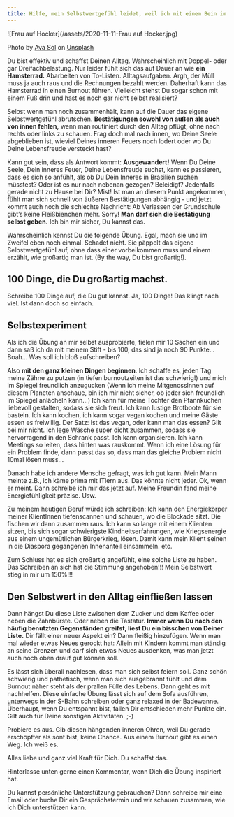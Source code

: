 ```yaml
---
title: Hilfe, mein Selbstwertgefühl leidet, weil ich mit einem Bein im Burnout stehe - Was nun?
---
```


![Frau auf Hocker](/assets/2020-11-11-Frau auf Hocker.jpg)

<span>Photo by <a href="https://unsplash.com/@avasol?utm_source=unsplash&amp;utm_medium=referral&amp;utm_content=creditCopyText">Ava Sol</a> on <a href="https://unsplash.com/s/photos/self-love?utm_source=unsplash&amp;utm_medium=referral&amp;utm_content=creditCopyText">Unsplash</a></span>

Du bist effektiv und schaffst Deinen Alltag. Wahrscheinlich mit Doppel- oder gar Dreifachbelastung. Nur leider fühlt sich das auf Dauer an wie **ein Hamsterrad.** Abarbeiten von To-Listen. Alltagsaufgaben. Argh, der Müll muss ja auch raus und die Rechnungen bezahlt werden. Daherhaft kann das Hamsterrad in einen Burnout führen. Vielleicht stehst Du sogar schon mit einem Fuß drin und hast es noch gar nicht selbst realisiert?

Selbst wenn man noch zusammenhält, kann auf die Dauer das eigene Selbstwertgefühl abrutschen. **Bestätigungen sowohl von außen als auch von innen fehlen,** wenn man routiniert durch den Alltag pflügt, ohne nach rechts oder links zu schauen. Frag doch mal nach innen, wo Deine Seele abgeblieben ist, wieviel Deines inneren Feuers noch lodert oder wo Du Deine Lebensfreude versteckt hast? 

Kann gut sein, dass als Antwort kommt: **Ausgewandert!** Wenn Du Deine Seele, Dein inneres Feuer, Deine Lebensfreude suchst, kann es passieren, dass es sich so anfühlt, als ob Du Dein Inneres in Brasilien suchen müsstest? Oder ist es nur nach nebenan gezogen? Beleidigt? Jedenfalls gerade nicht zu Hause bei Dir? Mist! Ist man an diesem Punkt angekommen, fühlt man sich schnell von äußeren Bestätigungen abhängig - und jetzt kommt auch noch die schlechte Nachricht: Ab Verlassen der Grundschule gibt’s keine Fleißbienchen mehr. Sorry! **Man darf sich die Bestätigung selbst geben.** Ich bin mir sicher, Du kannst das.  

Wahrscheinlich kennst Du die folgende Übung. Egal, mach sie und im Zweifel eben noch einmal. Schadet nicht. Sie päppelt das eigene Selbstwertgefühl auf, ohne dass einer vorbeikommen muss und einem erzählt, wie großartig man ist. (By the way, Du bist großartig!). 

## 100 Dinge, die Du großartig machst. 
Schreibe 100 Dinge auf, die Du gut kannst. Ja, 100 Dinge! Das klingt nach viel. Ist dann doch so einfach. 

## Selbstexperiment
Als ich die Übung an mir selbst ausprobierte, fielen mir 10 Sachen ein und dann saß ich da mit meinem Stift - bis 100, das sind ja noch 90 Punkte... Boah... Was soll ich bloß aufschreiben? 

Also **mit den ganz kleinen Dingen beginnen**. Ich schaffe es, jeden Tag meine Zähne zu putzen (in tiefen burnoutzeiten ist das schwierig!) und mich im Spiegel freundlich anzugucken (Wenn ich meine MitgenossInnen auf diesem Planeten anschaue, bin ich mir nicht sicher, ob jeder sich freundlich im Spiegel anlächeln kann…) Ich kann für meine Tochter den Pfannkuchen liebevoll gestalten, sodass sie sich freut. Ich kann lustige Brotboote für sie basteln. Ich kann kochen, ich kann sogar vegan kochen und meine Gäste essen es freiwillig. Der Satz: Ist das vegan, oder kann man das essen? Gilt bei mir nicht. Ich lege Wäsche super dicht zusammen, sodass sie hervorragend in den Schrank passt. Ich kann organisieren. Ich kann Meetings so leiten, dass hinten was rauskommt. Wenn ich eine Lösung für ein Problem finde, dann passt das so, dass man das gleiche Problem nicht 10mal lösen muss...

Danach habe ich andere Mensche gefragt, was ich gut kann. Mein Mann meinte z.B., ich käme prima mit ITlern aus. Das könnte nicht jeder. Ok, wenn er meint. Dann schreibe ich mir das jetzt auf. Meine Freundin fand meine Energiefühligkeit präzise. Usw. 

Zu meinem heutigen Beruf würde ich schreiben: Ich kann den Energiekörper meiner KlientInnen tiefenscannen und schauen, wo die Blockade sitzt. Die fischen wir dann zusammen raus. Ich kann so lange mit einem Klienten sitzen, bis sich sogar schwierigste Kindheitserfahrungen, wie Kriegsenergie aus einem ungemütlichen Bürgerkrieg, lösen. Damit kann mein Klient seinen in die Diaspora gegangenen Innenanteil einsammeln. etc.

Zum Schluss hat es sich großartig angefühlt, eine solche Liste zu haben. Das Schreiben an sich hat die Stimmung angehoben!!! Mein Selbstwert stieg in mir um 150%!!!

## Den Selbstwert in den Alltag einfließen lassen
Dann hängst Du diese Liste zwischen dem Zucker und dem Kaffee oder neben die Zahnbürste. Oder neben die Tastatur. **Immer wenn Du nach den häufig benutzten Gegenständen greifst, liest Du ein bisschen von Deiner Liste.** Dir fällt einer neuer Aspekt ein? Dann fleißig hinzufügen. Wenn man mal wieder etwas Neues gerockt hat: Allein mit Kindern kommt man ständig an seine Grenzen und darf sich etwas Neues ausdenken, was man jetzt auch noch oben drauf gut können soll. 

Es lässt sich überall nachlesen, dass man sich selbst feiern soll. Ganz schön schwierig und pathetisch, wenn man sich ausgebrannt fühlt und dem Burnout näher steht als der prallen Fülle des Lebens. Dann geht es mit nachhelfen. Diese einfache Übung lässt sich auf dem Sofa ausführen, unterwegs in der S-Bahn schreiben oder ganz relaxed in der Badewanne. Überhaupt, wenn Du entspannt bist, fallen Dir entschieden mehr Punkte ein. Gilt auch für Deine sonstigen Aktivitäten. ;-)

Probiere es aus. Gib diesen hängenden inneren Ohren, weil Du gerade erschöpfter als sont bist, keine Chance. Aus einem Burnout gibt es einen Weg. Ich weiß es. 
 
Alles liebe und ganz viel Kraft für Dich. Du schaffst das.

Hinterlasse unten gerne einen Kommentar, wenn Dich die Übung inspiriert hat.

Du kannst persönliche Unterstützung gebrauchen? Dann schreibe mir eine Email oder buche Dir ein Gesprächstermin und wir schauen zusammen, wie ich Dich unterstützen kann.

